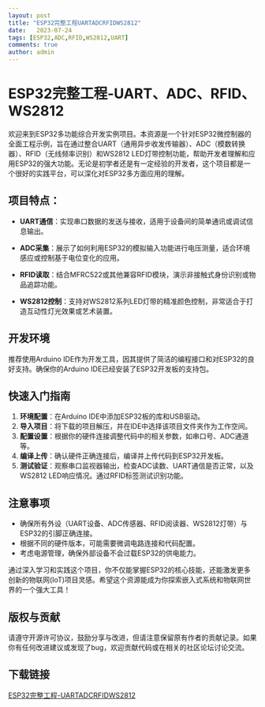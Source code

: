 ```yaml
---
layout: post
title: "ESP32完整工程UARTADCRFIDWS2812"
date:   2023-07-24
tags: [ESP32,ADC,RFID,WS2812,UART]
comments: true
author: admin
---
```

# ESP32完整工程-UART、ADC、RFID、WS2812

欢迎来到ESP32多功能综合开发实例项目。本资源是一个针对ESP32微控制器的全面工程示例，旨在通过整合UART（通用异步收发传输器）、ADC（模数转换器）、RFID（无线频率识别）和WS2812 LED灯带控制功能，帮助开发者理解和应用ESP32的强大功能。无论是初学者还是有一定经验的开发者，这个项目都是一个很好的实践平台，可以深化对ESP32多方面应用的理解。

## 项目特点：

- **UART通信**：实现串口数据的发送与接收，适用于设备间的简单通讯或调试信息输出。
  
- **ADC采集**：展示了如何利用ESP32的模拟输入功能进行电压测量，适合环境感应或控制基于电位变化的应用。
  
- **RFID读取**：结合MFRC522或其他兼容RFID模块，演示非接触式身份识别或物品追踪功能。
  
- **WS2812控制**：支持对WS2812系列LED灯带的精准颜色控制，非常适合于打造互动性灯光效果或艺术装置。

## 开发环境

推荐使用Arduino IDE作为开发工具，因其提供了简洁的编程接口和对ESP32的良好支持。确保你的Arduino IDE已经安装了ESP32开发板的支持包。

## 快速入门指南

1. **环境配置**：在Arduino IDE中添加ESP32板的库和USB驱动。
2. **导入项目**：将下载的项目解压，并在IDE中选择该项目文件夹作为工作空间。
3. **配置设置**：根据你的硬件连接调整代码中的相关参数，如串口号、ADC通道等。
4. **编译上传**：确认硬件正确连接后，编译并上传代码到ESP32开发板。
5. **测试验证**：观察串口监视器输出，检查ADC读数、UART通信是否正常，以及WS2812 LED响应情况。通过RFID标签测试识别功能。

## 注意事项

- 确保所有外设（UART设备、ADC传感器、RFID阅读器、WS2812灯带）与ESP32的引脚正确连接。
- 根据不同的硬件版本，可能需要微调电路连接和代码配置。
- 考虑电源管理，确保外部设备不会过载ESP32的供电能力。

通过深入学习和实践这个项目，你不仅能掌握ESP32的核心技能，还能激发更多创新的物联网(IoT)项目灵感。希望这个资源能成为你探索嵌入式系统和物联网世界的一个强大工具！

## 版权与贡献

请遵守开源许可协议，鼓励分享与改进，但请注意保留原有作者的贡献记录。如果你有任何改进建议或发现了bug，欢迎贡献代码或在相关的社区论坛讨论交流。

## 下载链接

[ESP32完整工程-UARTADCRFIDWS2812](https://pan.quark.cn/s/5480c415527a)